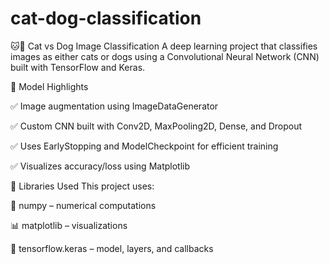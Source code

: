 # cat-dog-classification

🐱🐶 Cat vs Dog Image Classification
A deep learning project that classifies images as either cats or dogs using a Convolutional Neural Network (CNN) built with TensorFlow and Keras.


🧠 Model Highlights

✅ Image augmentation using ImageDataGenerator

✅ Custom CNN built with Conv2D, MaxPooling2D, Dense, and Dropout

✅ Uses EarlyStopping and ModelCheckpoint for efficient training

✅ Visualizes accuracy/loss using Matplotlib

🧰 Libraries Used
This project uses:

🔢 numpy – numerical computations

📊 matplotlib – visualizations

🧠 tensorflow.keras – model, layers, and callbacks


